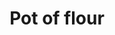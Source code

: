 ---
layout: item
title: Pot of flour
item-id: 1933
datatable: true
id: 1933
name: "Pot of flour"
members: false
lowalch: 4
highalch: 6
examine: "There is flour in this pot."
monsters:
  - id: 84
    name: "Skeleton Mage"
    members: true
    combat_level: 16
    wiki_url: "https://oldschool.runescape.wiki/w/Skeleton_Mage#Level_16"
    drops:
      - quantity: "1"
        rarity: 0.078125
    image: "https://oldschool.runescape.wiki/images/8/8a/Skeleton_Mage_%28lv_16%29.png?6d52e"
  - id: 516
    name: "Black Knight"
    members: false
    combat_level: 33
    wiki_url: "https://oldschool.runescape.wiki/w/Black_Knight"
    drops:
      - quantity: "1"
        rarity: 0.0078125
    image: "https://oldschool.runescape.wiki/images/5/5d/Black_Knight.png?822e1"
  - id: 530
    name: "Tribesman"
    members: true
    combat_level: 32
    wiki_url: "https://oldschool.runescape.wiki/w/Tribesman"
    drops:
      - quantity: "1"
        rarity: 0.007246376811594203
    image: ""
  - id: 1798
    name: "White Knight"
    members: false
    combat_level: 36
    wiki_url: "https://oldschool.runescape.wiki/w/White_Knight#Initiate"
    drops:
      - quantity: "1"
        rarity: 0.0078125
    image: ""
  - id: 1799
    name: "White Knight"
    members: false
    combat_level: 38
    wiki_url: "https://oldschool.runescape.wiki/w/White_Knight#Proselyte"
    drops:
      - quantity: "1"
        rarity: 0.0078125
    image: ""
  - id: 1800
    name: "White Knight"
    members: false
    combat_level: 39
    wiki_url: "https://oldschool.runescape.wiki/w/White_Knight#Acolyte"
    drops:
      - quantity: "1"
        rarity: 0.0078125
    image: ""
  - id: 1829
    name: "White Knight"
    members: false
    combat_level: 42
    wiki_url: "https://oldschool.runescape.wiki/w/White_Knight#Partisan"
    drops:
      - quantity: "1"
        rarity: 0.0078125
    image: ""
  - id: 3134
    name: "Imp"
    members: true
    combat_level: 7
    wiki_url: "https://oldschool.runescape.wiki/w/Imp#GWD"
    drops:
      - quantity: "1"
        rarity: 0.015625
    image: "https://oldschool.runescape.wiki/images/b/b3/Imp.png?c5088"
  - id: 4319
    name: "Skeleton Mage"
    members: true
    combat_level: 83
    wiki_url: "https://oldschool.runescape.wiki/w/Skeleton_Mage#Level_83"
    drops:
      - quantity: "1"
        rarity: 0.078125
    image: "https://oldschool.runescape.wiki/images/8/8a/Skeleton_Mage_%28lv_16%29.png?6d52e"
  - id: 5007
    name: "Imp"
    members: false
    combat_level: 2
    wiki_url: "https://oldschool.runescape.wiki/w/Imp#Regular"
    drops:
      - quantity: "1"
        rarity: 0.015625
    image: "https://oldschool.runescape.wiki/images/b/b3/Imp.png?c5088"
  - id: 5008
    name: "Imp"
    members: false
    combat_level: 3
    wiki_url: "https://oldschool.runescape.wiki/w/Imp#Regular"
    drops:
      - quantity: "1"
        rarity: 0.015625
    image: "https://oldschool.runescape.wiki/images/b/b3/Imp.png?c5088"
  - id: 6449
    name: "Zombie"
    members: true
    combat_level: 40
    wiki_url: "https://oldschool.runescape.wiki/w/Zombie_(Tarn's_Lair)#Level_40"
    drops:
      - quantity: "1"
        rarity: 0.0390625
    image: "https://oldschool.runescape.wiki/images/5/51/Zombie_%28Tarn%27s_Lair%2C_Level_67%29.png?23b73"
  - id: 6450
    name: "Zombie"
    members: true
    combat_level: 42
    wiki_url: "https://oldschool.runescape.wiki/w/Zombie_(Tarn's_Lair)#Level_42"
    drops:
      - quantity: "1"
        rarity: 0.0390625
    image: "https://oldschool.runescape.wiki/images/5/51/Zombie_%28Tarn%27s_Lair%2C_Level_67%29.png?23b73"
  - id: 6451
    name: "Zombie"
    members: true
    combat_level: 47
    wiki_url: "https://oldschool.runescape.wiki/w/Zombie_(Tarn's_Lair)#Level_47"
    drops:
      - quantity: "1"
        rarity: 0.0390625
    image: "https://oldschool.runescape.wiki/images/5/51/Zombie_%28Tarn%27s_Lair%2C_Level_67%29.png?23b73"
  - id: 6452
    name: "Zombie"
    members: true
    combat_level: 50
    wiki_url: "https://oldschool.runescape.wiki/w/Zombie_(Tarn's_Lair)#Level_50"
    drops:
      - quantity: "1"
        rarity: 0.0390625
    image: "https://oldschool.runescape.wiki/images/5/51/Zombie_%28Tarn%27s_Lair%2C_Level_67%29.png?23b73"
  - id: 6453
    name: "Zombie"
    members: true
    combat_level: 56
    wiki_url: "https://oldschool.runescape.wiki/w/Zombie_(Tarn's_Lair)#Level_56"
    drops:
      - quantity: "1"
        rarity: 0.0390625
    image: "https://oldschool.runescape.wiki/images/5/51/Zombie_%28Tarn%27s_Lair%2C_Level_67%29.png?23b73"
  - id: 6454
    name: "Zombie"
    members: true
    combat_level: 61
    wiki_url: "https://oldschool.runescape.wiki/w/Zombie_(Tarn's_Lair)#Level_61"
    drops:
      - quantity: "1"
        rarity: 0.0390625
    image: "https://oldschool.runescape.wiki/images/5/51/Zombie_%28Tarn%27s_Lair%2C_Level_67%29.png?23b73"
  - id: 6455
    name: "Zombie"
    members: true
    combat_level: 67
    wiki_url: "https://oldschool.runescape.wiki/w/Zombie_(Tarn's_Lair)#Level_67"
    drops:
      - quantity: "1"
        rarity: 0.0390625
    image: "https://oldschool.runescape.wiki/images/5/51/Zombie_%28Tarn%27s_Lair%2C_Level_67%29.png?23b73"
  - id: 6456
    name: "Zombie"
    members: true
    combat_level: 70
    wiki_url: "https://oldschool.runescape.wiki/w/Zombie_(Tarn's_Lair)#Level_70"
    drops:
      - quantity: "1"
        rarity: 0.0390625
    image: "https://oldschool.runescape.wiki/images/5/51/Zombie_%28Tarn%27s_Lair%2C_Level_67%29.png?23b73"
  - id: 6457
    name: "Zombie"
    members: true
    combat_level: 72
    wiki_url: "https://oldschool.runescape.wiki/w/Zombie_(Tarn's_Lair)#Level_72"
    drops:
      - quantity: "1"
        rarity: 0.0390625
    image: "https://oldschool.runescape.wiki/images/5/51/Zombie_%28Tarn%27s_Lair%2C_Level_67%29.png?23b73"
  - id: 6458
    name: "Zombie"
    members: true
    combat_level: 76
    wiki_url: "https://oldschool.runescape.wiki/w/Zombie_(Tarn's_Lair)#Level_76"
    drops:
      - quantity: "1"
        rarity: 0.0390625
    image: "https://oldschool.runescape.wiki/images/5/51/Zombie_%28Tarn%27s_Lair%2C_Level_67%29.png?23b73"
  - id: 6459
    name: "Zombie"
    members: true
    combat_level: 80
    wiki_url: "https://oldschool.runescape.wiki/w/Zombie_(Tarn's_Lair)#Level_80"
    drops:
      - quantity: "1"
        rarity: 0.0390625
    image: "https://oldschool.runescape.wiki/images/5/51/Zombie_%28Tarn%27s_Lair%2C_Level_67%29.png?23b73"
  - id: 6460
    name: "Zombie"
    members: true
    combat_level: 85
    wiki_url: "https://oldschool.runescape.wiki/w/Zombie_(Tarn's_Lair)#Level_85"
    drops:
      - quantity: "1"
        rarity: 0.0390625
    image: "https://oldschool.runescape.wiki/images/5/51/Zombie_%28Tarn%27s_Lair%2C_Level_67%29.png?23b73"
  - id: 6461
    name: "Zombie"
    members: true
    combat_level: 86
    wiki_url: "https://oldschool.runescape.wiki/w/Zombie_(Tarn's_Lair)#Level_86"
    drops:
      - quantity: "1"
        rarity: 0.0390625
    image: "https://oldschool.runescape.wiki/images/5/51/Zombie_%28Tarn%27s_Lair%2C_Level_67%29.png?23b73"
  - id: 6462
    name: "Zombie"
    members: true
    combat_level: 90
    wiki_url: "https://oldschool.runescape.wiki/w/Zombie_(Tarn's_Lair)#Level_90"
    drops:
      - quantity: "1"
        rarity: 0.0390625
    image: "https://oldschool.runescape.wiki/images/5/51/Zombie_%28Tarn%27s_Lair%2C_Level_67%29.png?23b73"
  - id: 6463
    name: "Zombie"
    members: true
    combat_level: 95
    wiki_url: "https://oldschool.runescape.wiki/w/Zombie_(Tarn's_Lair)#Level_95"
    drops:
      - quantity: "1"
        rarity: 0.0390625
    image: "https://oldschool.runescape.wiki/images/5/51/Zombie_%28Tarn%27s_Lair%2C_Level_67%29.png?23b73"
  - id: 6464
    name: "Zombie"
    members: true
    combat_level: 98
    wiki_url: "https://oldschool.runescape.wiki/w/Zombie_(Tarn's_Lair)#Level_98"
    drops:
      - quantity: "1"
        rarity: 0.0390625
    image: "https://oldschool.runescape.wiki/images/5/51/Zombie_%28Tarn%27s_Lair%2C_Level_67%29.png?23b73"
  - id: 6465
    name: "Zombie"
    members: true
    combat_level: 100
    wiki_url: "https://oldschool.runescape.wiki/w/Zombie_(Tarn's_Lair)#Level_100"
    drops:
      - quantity: "1"
        rarity: 0.0390625
    image: "https://oldschool.runescape.wiki/images/5/51/Zombie_%28Tarn%27s_Lair%2C_Level_67%29.png?23b73"
  - id: 6466
    name: "Zombie"
    members: true
    combat_level: 81
    wiki_url: "https://oldschool.runescape.wiki/w/Zombie_(Tarn's_Lair)#Level_81"
    drops:
      - quantity: "1"
        rarity: 0.0390625
    image: "https://oldschool.runescape.wiki/images/5/51/Zombie_%28Tarn%27s_Lair%2C_Level_67%29.png?23b73"
---